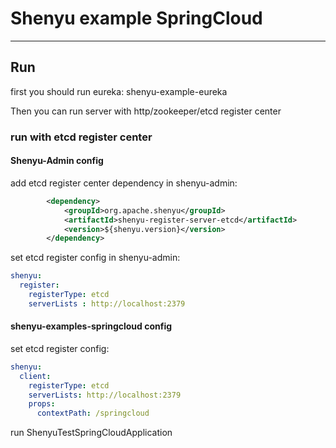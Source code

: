 # Shenyu example SpringCloud
***
## Run
first you should run eureka: shenyu-example-eureka

Then you can run server with http/zookeeper/etcd register center

### run with etcd register center
#### Shenyu-Admin config
add etcd register center dependency in shenyu-admin:

```xml
        <dependency>
            <groupId>org.apache.shenyu</groupId>
            <artifactId>shenyu-register-server-etcd</artifactId>
            <version>${shenyu.version}</version>
        </dependency>
```

set etcd register config in shenyu-admin:

```yaml
shenyu:
  register:
    registerType: etcd
    serverLists : http://localhost:2379
```

#### shenyu-examples-springcloud config
set etcd register config:

```yaml
shenyu:
  client:
    registerType: etcd
    serverLists: http://localhost:2379
    props:
      contextPath: /springcloud
```

run ShenyuTestSpringCloudApplication